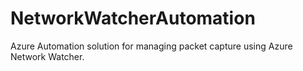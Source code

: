 # NetworkWatcherAutomation
Azure Automation solution for managing packet capture using Azure Network Watcher.

